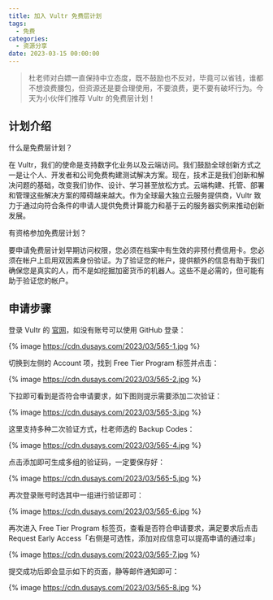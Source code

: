 ```yaml
---
title: 加入 Vultr 免费层计划
tags:
  - 免费
categories:
  - 资源分享
date: 2023-03-15 00:00:00
---
```


> 杜老师对白嫖一直保持中立态度，既不鼓励也不反对，毕竟可以省钱，谁都不想浪费腰包，但资源还是要合理使用，不要浪费，更不要有破坏行为。今天为小伙伴们推荐 Vultr 的免费层计划！

<!-- more -->

## 计划介绍

什么是免费层计划？

在 Vultr，我们的使命是支持数字化业务以及云端访问。我们鼓励全球创新方式之一是让个人、开发者和公司免费构建测试解决方案。现在，技术正是我们创新和解决问题的基础，改变我们协作、设计、学习甚至放松方式。云端构建、托管、部署和管理这些解决方案的障碍越来越大。作为全球最大独立云服务提供商，Vultr 致力于通过向符合条件的申请人提供免费计算能力和基于云的服务器实例来推动创新发展。

有资格参加免费层计划？

要申请免费层计划早期访问权限，您必须在档案中有生效的非预付费信用卡。您必须在帐户上启用双因素身份验证。为了验证您的帐户，提供额外的信息有助于我们确保您是真实的人，而不是如挖掘加密货币的机器人。这些不是必需的，但可能有助于验证您的帐户。

## 申请步骤

登录 Vultr 的 [官网](https://www.vultr.com/?ref=8553292)，如没有账号可以使用 GitHub 登录：

{% image https://cdn.dusays.com/2023/03/565-1.jpg %}

切换到左侧的 Account 项，找到 Free Tier Program 标签并点击：

{% image https://cdn.dusays.com/2023/03/565-2.jpg %}

下拉即可看到是否符合申请要求，如下图则提示需要添加二次验证：

{% image https://cdn.dusays.com/2023/03/565-3.jpg %}

这里支持多种二次验证方式，杜老师选的 Backup Codes：

{% image https://cdn.dusays.com/2023/03/565-4.jpg %}

点击添加即可生成多组的验证码，一定要保存好：

{% image https://cdn.dusays.com/2023/03/565-5.jpg %}

再次登录账号时选其中一组进行验证即可：

{% image https://cdn.dusays.com/2023/03/565-6.jpg %}

再次进入 Free Tier Program 标签页，查看是否符合申请要求，满足要求后点击 Request Early Access「右侧是可选性，添加对应信息可以提高申请的通过率」

{% image https://cdn.dusays.com/2023/03/565-7.jpg %}

提交成功后即会显示如下的页面，静等邮件通知即可：

{% image https://cdn.dusays.com/2023/03/565-8.jpg %}